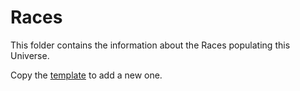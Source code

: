 # Races

This folder contains the information about the Races populating this Universe.

Copy the [template](https://github.com/the-great-stories/SpaceOperaUniverse/blob/master/Races/__TEMPLATE.md) to add a new one.
